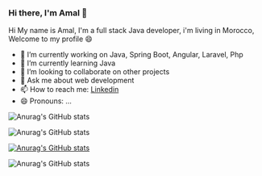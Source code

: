 ### Hi there, I'm Amal 👋

Hi My name is Amal, I'm a full stack Java developer, i'm living in Morocco, Welcome to my profile 😄


- 🔭 I’m currently working on Java, Spring Boot, Angular, Laravel, Php
- 🌱 I’m currently learning Java
- 👯 I’m looking to collaborate on other projects
- 💬 Ask me about web development
- 📫 How to reach me: <a href="https://www.linkedin.com/in/amal-mtahri-87a5701b8/" class="btn btn-primary" > Linkedin </a>
- 😄 Pronouns: ...


![Anurag's GitHub stats](https://github-readme-stats.vercel.app/api?username=amalmtahri&count_private=true)


![Anurag's GitHub stats](https://github-readme-stats.vercel.app/api?username=amalmtahri&hide=contribs,prs)


[![Anurag's GitHub stats](https://github-readme-stats.vercel.app/api?username=amalmtahri)](https://github.com/anuraghazra/github-readme-stats)


![Anurag's GitHub stats](https://github-readme-stats.vercel.app/api?username=amalmtahri&show_icons=true&theme=radical)



